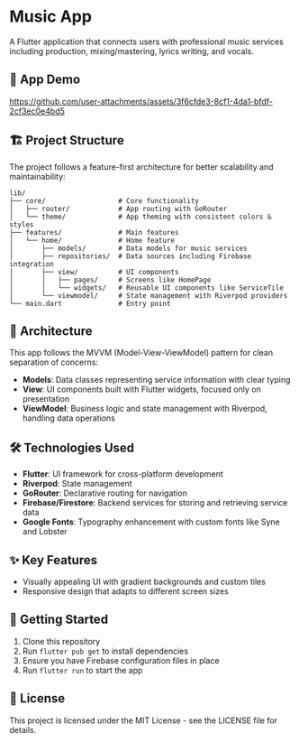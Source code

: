 # Music App

A Flutter application that connects users with professional music services including production, mixing/mastering, lyrics writing, and vocals.

## 📱 App Demo
https://github.com/user-attachments/assets/3f6cfde3-8cf1-4da1-bfdf-2cf3ec0e4bd5

## 🏗️ Project Structure

The project follows a feature-first architecture for better scalability and maintainability:

```
lib/
├── core/                  # Core functionality
│   ├── router/            # App routing with GoRouter
│   └── theme/             # App theming with consistent colors & styles
├── features/              # Main features
│   └── home/              # Home feature
│       ├── models/        # Data models for music services
│       ├── repositories/  # Data sources including Firebase integration
│       ├── view/          # UI components
│       │   ├── pages/     # Screens like HomePage
│       │   └── widgets/   # Reusable UI components like ServiceTile
│       └── viewmodel/     # State management with Riverpod providers
└── main.dart              # Entry point
```

## 🧩 Architecture

This app follows the MVVM (Model-View-ViewModel) pattern for clean separation of concerns:

- **Models**: Data classes representing service information with clear typing
- **View**: UI components built with Flutter widgets, focused only on presentation
- **ViewModel**: Business logic and state management with Riverpod, handling data operations

## 🛠️ Technologies Used

- **Flutter**: UI framework for cross-platform development
- **Riverpod**: State management
- **GoRouter**: Declarative routing for navigation
- **Firebase/Firestore**: Backend services for storing and retrieving service data
- **Google Fonts**: Typography enhancement with custom fonts like Syne and Lobster

## ✨ Key Features

- Visually appealing UI with gradient backgrounds and custom tiles
- Responsive design that adapts to different screen sizes

## 🚀 Getting Started

1. Clone this repository
2. Run `flutter pub get` to install dependencies
3. Ensure you have Firebase configuration files in place
4. Run `flutter run` to start the app

## 📝 License

This project is licensed under the MIT License - see the LICENSE file for details.
